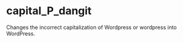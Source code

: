 capital_P_dangit
================

Changes the incorrect capitalization of Wordpress or wordpress into WordPress.
